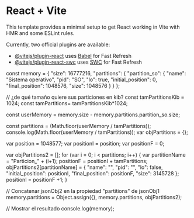 # React + Vite

This template provides a minimal setup to get React working in Vite with HMR and some ESLint rules.

Currently, two official plugins are available:

- [@vitejs/plugin-react](https://github.com/vitejs/vite-plugin-react/blob/main/packages/plugin-react/README.md) uses [Babel](https://babeljs.io/) for Fast Refresh
- [@vitejs/plugin-react-swc](https://github.com/vitejs/vite-plugin-react-swc) uses [SWC](https://swc.rs/) for Fast Refresh

const memory =
{
    "size": 16777216,
    "partitions": {
        "partition_so": {
            "name": "Sistema operativo",
            "pid": "SO",
            "lo": true,
            "initial_position": 0,
            "final_position": 1048576,
            "size": 1048576
        }
    }
};

// ¿de qué tamaño quiere sus particiones en kib?
const tamPartitionsKib = 1024;
const tamPartitions= tamPartitionsKib*1024;

const userMemory = memory.size - memory.partitions.partition_so.size;

const partitions = (Math.floor(userMemory / tamPartitions));
console.log(Math.floor(userMemory / tamPartitions));
var objPartitions = {};

var position = 1048577;
var positionI = position;
var positionF = 0;

var objPartitions2 = [];
for (var i = 0; i < partitions; i++) {
    var partitionName = "Particion_" + (i+1);
    positionF = positionI + tamPartitions;
    objPartitions2[partitionName] = {
        "name": "",
        "pid": "",
        "lo": false,
        "initial_position": positionI,
        "final_position": positionF,
        "size": 3145728
    };
    positionI = positionF +1;
}

// Concatenar jsonObj2 en la propiedad "partitions" de jsonObj1
memory.partitions = Object.assign({}, memory.partitions, objPartitions2);

// Mostrar el resultado
console.log(memory);
